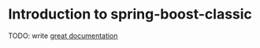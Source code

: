 # Introduction to spring-boost-classic

TODO: write [great documentation](http://jacobian.org/writing/what-to-write/)
